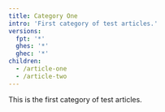 ```yaml
---
title: Category One
intro: 'First category of test articles.'
versions:
  fpt: '*'
  ghes: '*'
  ghec: '*'
children:
  - /article-one
  - /article-two
---
```


This is the first category of test articles.
